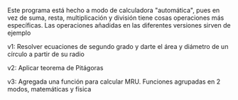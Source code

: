 Este programa está hecho a modo de calculadora "automática", pues en vez de suma, resta, multiplicación y división tiene cosas operaciones más específicas. Las operaciones añadidas en las diferentes versiones sirven de ejemplo

v1: Resolver ecuaciones de segundo grado y darte el área y diámetro de un círculo a partir de su radio

v2: Aplicar teorema de Pitágoras

v3: Agregada una función para calcular MRU. Funciones agrupadas en 2 modos, matemáticas y física
